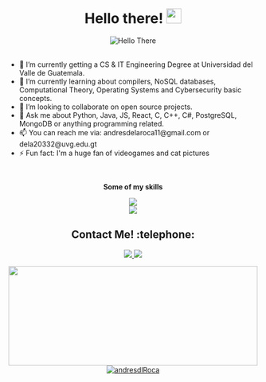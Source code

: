 <h1 align="center"> Hello there! <img src="https://raw.githubusercontent.com/MartinHeinz/MartinHeinz/master/wave.gif" width="30px" height="30px" /></h1>

<div align="center">
    <img src="https://media.giphy.com/media/xTiIzJSKB4l7xTouE8/giphy.gif" alt="Hello There" align = "center"/>
</div>
</br>
<div>
    <ul>
    <li>🔭 I’m currently getting a CS & IT Engineering Degree at Universidad del Valle de Guatemala.</li>
    <li>🌱 I’m currently learning about compilers, NoSQL databases, Computational Theory, Operating Systems and Cybersecurity basic concepts.</li>
    <li>👯 I’m looking to collaborate on open source projects.</li>
    <li>💬 Ask me about Python, Java, JS, React, C, C++, C#, PostgreSQL, MongoDB or anything programming related.</li>
    <li>📫 You can reach me via: andresdelaroca11@gmail.com or dela20332@uvg.edu.gt </li>
    <li>⚡ Fun fact: I'm a huge fan of videogames and cat pictures</li>
  </ul>
</div>
</br>

<p align = "center"
   <h5><b>Some of my skills</b></h5>
   </br>
</p>   

<p align="center">
  <a href="https://skillicons.dev">
    <img src="https://skillicons.dev/icons?i=git,c,postgresql,python,java,js,react,c,cpp,c#" />
    </br>
    <img src="https://skillicons.dev/icons?i=babel,jest,unity,linux,vscode,html,css,scss,ts" />
  </a>
</p>

<h2 align = "center">Contact Me! :telephone:</h2>
<!-- <p align = "center"
   <h5><b>Contact Me!</b></h5>
   </br>
</p>    -->

<div align = "center">
      <a href = "https://www.linkedin.com/in/andr%C3%A8s-de-la-roca-pineda-10a40319b/">
        <img src="https://img.shields.io/badge/LinkedIn-0077B5?style=for-the-badge&logo=linkedin&logoColor=white"/>
      </a>
      <a href = "https://discordapp.com/users/237025770940137472">
          <img src = "https://img.shields.io/badge/Discord-5865F2?style=for-the-badge&logo=discord&logoColor=white"/>
      </a>
<!--       <a href = "">
          <img src = ""/>
      </a> -->
</div>

 
<p align = "center">
  <a href = "https://steamcommunity.com/id/El_Pkachu/">
      <img width = 500 height = 200 center src = "https://thumbs.gfycat.com/ExemplaryPlayfulFirebelliedtoad-max-1mb.gif"/>
  </a>
  <a href = "https://github.com/andresdlRoca">
      <img src="https://github-readme-stats.vercel.app/api?username=andresdlRoca&show_icons=true&theme=gruvbox"         alt="andresdlRoca" />
  </a>

</p>

<!--
**andresdlRoca/andresdlRoca** is a ✨ _special_ ✨ repository because its `README.md` (this file) appears on your GitHub profile.

Here are some ideas to get you started:

- 🔭 I’m currently working on ...
- 🌱 I’m currently learning ...
- 👯 I’m looking to collaborate on ...
- 🤔 I’m looking for help with ...
- 💬 Ask me about ...
- 📫 How to reach me: ...
- 😄 Pronouns: ...
- ⚡ Fun fact: ...
-->
